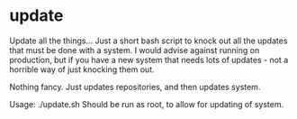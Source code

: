 # update
Update all the things...
Just a short bash script to knock out all the updates that must be done with a system. I would advise against running on production, but if you have a new system that needs lots of updates - not a horrible way of just knocking them out. 

Nothing fancy. Just updates repositories, and then updates system.

Usage:
./update.sh
Should be run as root, to allow for updating of system.
